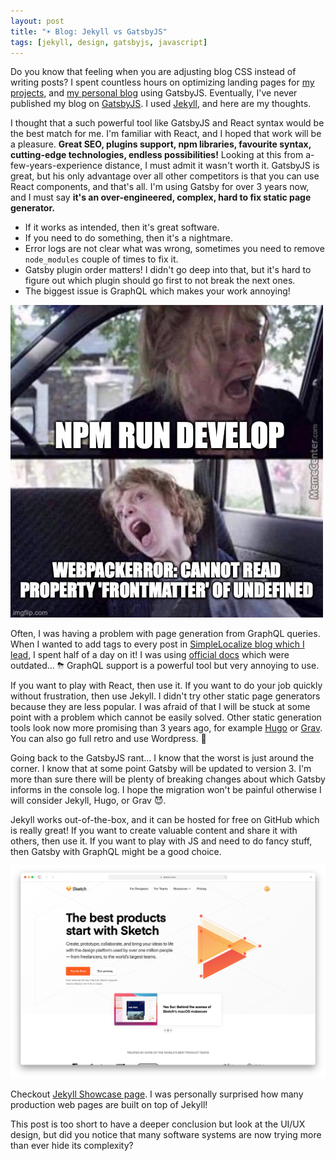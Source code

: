 ```yaml
---
layout: post 
title: "☀️ Blog: Jekyll vs GatsbyJS"
tags: [jekyll, design, gatsbyjs, javascript]
---
```


Do you know that feeling when you are adjusting blog CSS instead of writing posts? I spent countless hours on optimizing landing pages for [my projects](https://jpomykala.com/#projects), and [my personal blog](https://jpomykala.com) using GatsbyJS. 
Eventually, I've never published my blog on [GatsbyJS](https://gatsbyjs.com). I used [Jekyll](https://jekyllrb.com), and here are my thoughts.

I thought that a such powerful tool like GatsbyJS and React syntax would be the best match for me. I'm familiar with React, 
and I hoped that work will be a pleasure. **Great SEO, plugins support, npm libraries, favourite syntax, cutting-edge technologies, endless possibilities!**
Looking at this from a-few-years-experience distance, I must admit it wasn't worth it. 
GatsbyJS is great, but his only advantage over all other competitors is that you can use React components, and that's all. 
I'm using Gatsby for over 3 years now, and I must say **it's an over-engineered, complex, hard to fix static page generator.**
- If it works as intended, then it's great software.
- If you need to do something, then it's a nightmare. 
- Error logs are not clear what was wrong, sometimes you need to remove `node_modules` couple of times to fix it. 
- Gatsby plugin order matters! I didn't go deep into that, but it's hard to figure out which plugin should go first to not break the next ones. 
- The biggest issue is GraphQL which makes your work annoying!

![gatsby develop](/assets/2021-01-17/gatsby-develop.jpeg)

Often, I was having a problem with page generation from GraphQL queries. When I wanted to add tags to every post in [SimpleLocalize blog which I lead](https://simplelocalize.io/blog/),
I spent half of a day on it! I was using [official docs](https://www.gatsbyjs.com/docs/adding-tags-and-categories-to-blog-posts/) which were outdated... ⛈ 
GraphQL support is a powerful tool but very annoying to use.

If you want to play with React, then use it. If you want to do your job quickly without frustration, then use Jekyll. I didn't
try other static page generators because they are less popular. I was afraid of that I will be stuck at some point with a
problem which cannot be easily solved. Other static generation tools look now more promising than 3 years ago, for example [Hugo](https://gohugo.io) or [Grav](https://getgrav.org). 
You can also go full retro and use Wordpress. 👴

Going back to the GatsbyJS rant... I know that the worst is just around the corner. I know that at some point Gatsby will be updated to version 3. I'm more than sure 
there will be plenty of breaking changes about which Gatsby informs in the console log. I hope the migration won't be painful otherwise I will consider Jekyll, Hugo, or Grav 😈.

Jekyll works out-of-the-box, and it can be hosted for free on GitHub which is really great! If you want to create
valuable content and share it with others, then use it. If you want to play with JS and need to do fancy stuff, then Gatsby with GraphQL might be a good choice.

![sketch and jekyll](/assets/2021-01-17/sketch.png)

Checkout [Jekyll Showcase page](https://jekyllrb.com/showcase/). I was personally surprised how many production web pages are built on
top of Jekyll!

This post is too short to have a deeper conclusion but look at the UI/UX design, but did you notice that many software systems 
are now trying more than ever hide its complexity?
